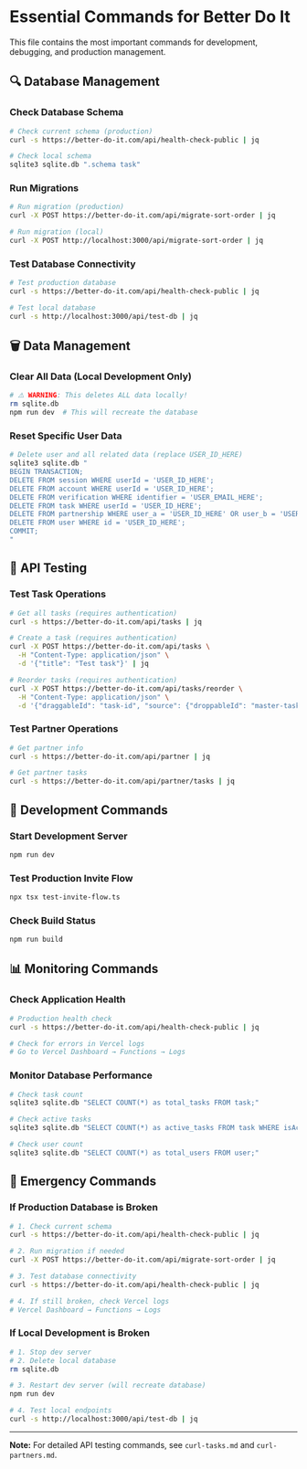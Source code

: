 # Essential Commands for Better Do It

This file contains the most important commands for development, debugging, and production management.

## 🔍 **Database Management**

### Check Database Schema

```bash
# Check current schema (production)
curl -s https://better-do-it.com/api/health-check-public | jq

# Check local schema
sqlite3 sqlite.db ".schema task"
```

### Run Migrations

```bash
# Run migration (production)
curl -X POST https://better-do-it.com/api/migrate-sort-order | jq

# Run migration (local)
curl -X POST http://localhost:3000/api/migrate-sort-order | jq
```

### Test Database Connectivity

```bash
# Test production database
curl -s https://better-do-it.com/api/health-check-public | jq

# Test local database
curl -s http://localhost:3000/api/test-db | jq
```

## 🗑️ **Data Management**

### Clear All Data (Local Development Only)

```bash
# ⚠️ WARNING: This deletes ALL data locally!
rm sqlite.db
npm run dev  # This will recreate the database
```

### Reset Specific User Data

```bash
# Delete user and all related data (replace USER_ID_HERE)
sqlite3 sqlite.db "
BEGIN TRANSACTION;
DELETE FROM session WHERE userId = 'USER_ID_HERE';
DELETE FROM account WHERE userId = 'USER_ID_HERE';
DELETE FROM verification WHERE identifier = 'USER_EMAIL_HERE';
DELETE FROM task WHERE userId = 'USER_ID_HERE';
DELETE FROM partnership WHERE user_a = 'USER_ID_HERE' OR user_b = 'USER_ID_HERE';
DELETE FROM user WHERE id = 'USER_ID_HERE';
COMMIT;
"
```

## 🧪 **API Testing**

### Test Task Operations

```bash
# Get all tasks (requires authentication)
curl -s https://better-do-it.com/api/tasks | jq

# Create a task (requires authentication)
curl -X POST https://better-do-it.com/api/tasks \
  -H "Content-Type: application/json" \
  -d '{"title": "Test task"}' | jq

# Reorder tasks (requires authentication)
curl -X POST https://better-do-it.com/api/tasks/reorder \
  -H "Content-Type: application/json" \
  -d '{"draggableId": "task-id", "source": {"droppableId": "master-tasks", "index": 0}, "destination": {"droppableId": "active-tasks", "index": 0}}' | jq
```

### Test Partner Operations

```bash
# Get partner info
curl -s https://better-do-it.com/api/partner | jq

# Get partner tasks
curl -s https://better-do-it.com/api/partner/tasks | jq
```

## 🔧 **Development Commands**

### Start Development Server

```bash
npm run dev
```

### Test Production Invite Flow

```bash
npx tsx test-invite-flow.ts
```

### Check Build Status

```bash
npm run build
```

## 📊 **Monitoring Commands**

### Check Application Health

```bash
# Production health check
curl -s https://better-do-it.com/api/health-check-public | jq

# Check for errors in Vercel logs
# Go to Vercel Dashboard → Functions → Logs
```

### Monitor Database Performance

```bash
# Check task count
sqlite3 sqlite.db "SELECT COUNT(*) as total_tasks FROM task;"

# Check active tasks
sqlite3 sqlite.db "SELECT COUNT(*) as active_tasks FROM task WHERE isActive = 1;"

# Check user count
sqlite3 sqlite.db "SELECT COUNT(*) as total_users FROM user;"
```

## 🚨 **Emergency Commands**

### If Production Database is Broken

```bash
# 1. Check current schema
curl -s https://better-do-it.com/api/health-check-public | jq

# 2. Run migration if needed
curl -X POST https://better-do-it.com/api/migrate-sort-order | jq

# 3. Test database connectivity
curl -s https://better-do-it.com/api/health-check-public | jq

# 4. If still broken, check Vercel logs
# Vercel Dashboard → Functions → Logs
```

### If Local Development is Broken

```bash
# 1. Stop dev server
# 2. Delete local database
rm sqlite.db

# 3. Restart dev server (will recreate database)
npm run dev

# 4. Test local endpoints
curl -s http://localhost:3000/api/test-db | jq
```

---

**Note:** For detailed API testing commands, see `curl-tasks.md` and `curl-partners.md`.
